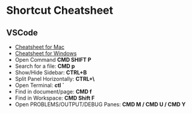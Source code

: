 # Shortcut Cheatsheet

## VSCode

- [Cheatsheet for Mac](https://code.visualstudio.com/shortcuts/keyboard-shortcuts-macos.pdf)
- [Cheatsheet for Windows](https://code.visualstudio.com/shortcuts/keyboard-shortcuts-windows.pdf)
- Open Command **CMD SHIFT P**
- Search for a file: **CMD p**
- Show/Hide Sidebar: **CTRL+B**
- Split Panel Horizontally: **CTRL+\\**
- Open Terminal: **ctl `**
- Find in document/page: **CMD f**
- Find in Workspace: **CMD Shift F**
- Open PROBLEMS/OUTPUT/DEBUG Panes: **CMD M / CMD U / CMD Y**
